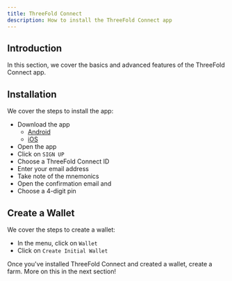 ```yaml
---
title: ThreeFold Connect
description: How to install the ThreeFold Connect app
---
```


## Introduction

In this section, we cover the basics and advanced features of the ThreeFold Connect app.

## Installation

We cover the steps to install the app:

- Download the app
  - [Android](https://play.google.com/store/apps/details?id=org.jimber.threebotlogin&hl=en&gl=US)
  - [iOS](https://apps.apple.com/us/app/threefold-connect/id1459845885)
- Open the app
- Click on `SIGN UP`
- Choose a ThreeFold Connect ID
- Enter your email address
- Take note of the mnemonics
- Open the confirmation email and
- Choose a 4-digit pin

## Create a Wallet

We cover the steps to create a wallet:

- In the menu, click on `Wallet`
- Click on `Create Initial Wallet`

Once you've installed ThreeFold Connect and created a wallet, create a farm. More on this in the next section!